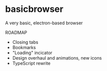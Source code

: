 # basicbrowser
A very basic, electron-based browser


ROADMAP

- Closing tabs
- Bookmarks
- "Loading" incicator
- Design overhaul and animations, new icons
- TypeScript rewrite
